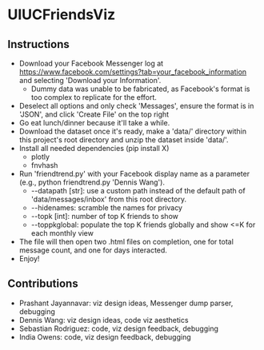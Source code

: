 # UIUCFriendsViz

## Instructions

* Download your Facebook Messenger log at https://www.facebook.com/settings?tab=your_facebook_information and selecting 'Download your Information'.
	* Dummy data was unable to be fabricated, as Facebook's format is too complex to replicate for the effort.
* Deselect all options and only check 'Messages', ensure the format is in 'JSON', and click 'Create File' on the top right
* Go eat lunch/dinner because it'll take a while.
* Download the dataset once it's ready, make a 'data/' directory within this project's root directory and unzip the dataset inside 'data/'.
* Install all needed dependencies (pip install X)
	* plotly
	* fnvhash
* Run 'friendtrend.py' with your Facebook display name as a parameter (e.g., python friendtrend.py 'Dennis Wang').
	* --datapath [str]: use a custom path instead of the default path of 'data/messages/inbox' from this root directory.
	* --hidenames: scramble the names for privacy
	* --topk [int]: number of top K friends to show
	* --toppkglobal: populate the top K friends globally and show <=K for each monthly view
* The file will then open two .html files on completion, one for total message count, and one for days interacted.
* Enjoy!

## Contributions

* Prashant Jayannavar: viz design ideas, Messenger dump parser, debugging
* Dennis Wang: viz design ideas, code viz aesthetics
* Sebastian Rodriguez: code, viz design feedback, debugging
* India Owens: code, viz design feedback, debugging